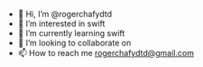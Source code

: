 - 👋 Hi, I’m @rogerchafydtd
- 👀 I’m interested in swift
- 🌱 I’m currently learning swift
- 💞️ I’m looking to collaborate on
- 📫 How to reach me rogerchafydtd@gmail.com

<!---
rogerchafydtd/rogerchafydtd is a ✨ special ✨ repository because its `README.md` (this file) appears on your GitHub profile.
You can click the Preview link to take a look at your changes.
--->

